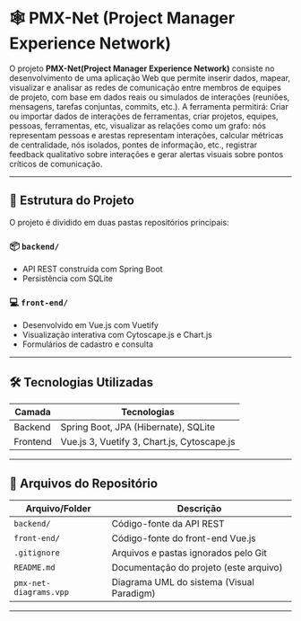 # 🕸️ PMX-Net (Project Manager Experience Network)

O projeto **PMX-Net(Project Manager Experience Network)** consiste no desenvolvimento de uma aplicação Web que permite inserir dados, mapear, visualizar e analisar as redes de comunicação entre membros de equipes de projeto, com base em dados reais ou simulados de interações (reuniões, mensagens, tarefas conjuntas, commits, etc.). A ferramenta permitirá: Criar ou importar dados de interações de ferramentas, criar projetos, equipes, pessoas, ferramentas, etc, visualizar as relações como um grafo: nós representam pessoas e arestas representam interações, calcular métricas de centralidade, nós isolados, pontes de informação, etc., registrar feedback qualitativo sobre interações e gerar alertas visuais sobre pontos críticos de comunicação.

---

## 🧩 Estrutura do Projeto

O projeto é dividido em duas pastas repositórios principais:

### 📦 `backend/`
- API REST construída com Spring Boot
- Persistência com SQLite

### 💻 `front-end/`
- Desenvolvido em Vue.js com Vuetify
- Visualização interativa com Cytoscape.js e Chart.js
- Formulários de cadastro e consulta

---

## 🛠️ Tecnologias Utilizadas

| Camada       | Tecnologias                                 |
|--------------|---------------------------------------------|
| Backend      | Spring Boot, JPA (Hibernate), SQLite        |
| Frontend     | Vue.js 3, Vuetify 3, Chart.js, Cytoscape.js |

---

## 📂 Arquivos do Repositório

| Arquivo/Folder            | Descrição                                     |
|---------------------------|-----------------------------------------------|
| `backend/`                | Código-fonte da API REST                      |
| `front-end/`              | Código-fonte do front-end Vue.js              |
| `.gitignore`              | Arquivos e pastas ignorados pelo Git         |
| `README.md`               | Documentação do projeto (este arquivo)        |
| `pmx-net-diagrams.vpp`    | Diagrama UML do sistema (Visual Paradigm)     |

---


